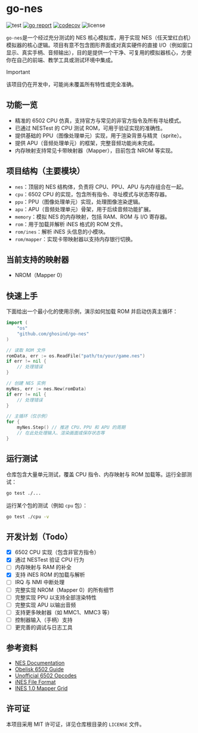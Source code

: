 

# go-nes

![test](https://github.com/ghosind/go-nes/workflows/test/badge.svg)
[![go report](https://goreportcard.com/badge/github.com/ghosind/go-nes)](https://goreportcard.com/report/github.com/ghosind/go-nes)
[![codecov](https://codecov.io/gh/ghosind/go-nes/branch/main/graph/badge.svg)](https://codecov.io/gh/ghosind/go-nes)
![license](https://img.shields.io/github/license/ghosind/go-nes)

`go-nes`是一个经过充分测试的 NES 核心模拟库，用于实现 NES（任天堂红白机）模拟器的核心逻辑。项目有意不包含图形界面或对真实硬件的直接 I/O（例如窗口显示、真实手柄、音频输出），目的是提供一个干净、可复用的模拟器核心，方便你在自己的前端、教学工具或测试环境中集成。

> [!IMPORTANT]
> 该项目仍在开发中，可能尚未覆盖所有特性或完全准确。

## 功能一览

- 精准的 6502 CPU 仿真，支持官方与常见的非官方指令及所有寻址模式。
- 已通过 NESTest 的 CPU 测试 ROM，可用于验证实现的准确性。
- 提供基础的 PPU（图像处理单元）实现，用于渲染背景与精灵（sprite）。
- 提供 APU（音频处理单元）的框架，完整音频功能尚未完成。
- 内存映射支持常见卡带映射器（Mapper），目前包含 NROM 等实现。

## 项目结构（主要模块）

- `nes`：顶层的 NES 结构体，负责将 CPU、PPU、APU 与内存组合在一起。
- `cpu`：6502 CPU 的实现，包含所有指令、寻址模式与状态寄存器。
- `ppu`：PPU（图像处理单元）实现，处理图像渲染逻辑。
- `apu`：APU（音频处理单元）骨架，用于后续音频功能扩展。
- `memory`：模拟 NES 的内存映射，包括 RAM、ROM 与 I/O 寄存器。
- `rom`：用于加载并解析 iNES 格式的 ROM 文件。
- `rom/ines`：解析 iNES 头信息的小模块。
- `rom/mapper`：实现卡带映射器以支持内存银行切换。

## 当前支持的映射器

- NROM（Mapper 0）

## 快速上手

下面给出一个最小化的使用示例，演示如何加载 ROM 并启动仿真主循环：

```go
import (
	"os"
	"github.com/ghosind/go-nes"
)

// 读取 ROM 文件
romData, err := os.ReadFile("path/to/your/game.nes")
if err != nil {
	// 处理错误
}

// 创建 NES 实例
myNes, err := nes.New(romData)
if err != nil {
	// 处理错误
}

// 主循环（仅示例）
for {
	myNes.Step() // 推进 CPU、PPU 和 APU 的周期
	// 在此处处理输入、渲染画面或保存状态等
}
```

## 运行测试

仓库包含大量单元测试，覆盖 CPU 指令、内存映射与 ROM 加载等。运行全部测试：

```bash
go test ./...
```

运行某个包的测试（例如 `cpu` 包）：

```bash
go test ./cpu -v
```

## 开发计划（Todo）

- [X] 6502 CPU 实现（包含非官方指令）
- [X] 通过 NESTest 验证 CPU 行为
- [ ] 内存映射与 RAM 的补全
- [X] 支持 iNES ROM 的加载与解析
- [ ] IRQ 与 NMI 中断处理
- [ ] 完整实现 NROM（Mapper 0）的所有细节
- [ ] 完整实现 PPU 以支持全部渲染特性
- [ ] 完整实现 APU 以输出音频
- [ ] 支持更多映射器（如 MMC1、MMC3 等）
- [ ] 控制器输入（手柄）支持
- [ ] 更完善的调试与日志工具

## 参考资料

- [NES Documentation](https://www.nesdev.org/NESDoc.pdf)
- [Obelisk 6502 Guide](https://www.nesdev.org/obelisk-6502-guide/index.html)
- [Unofficial 6502 Opcodes](https://www.nesdev.org/wiki/CPU_unofficial_opcodes)
- [iNES File Format](https://www.nesdev.org/wiki/INES)
- [INES 1.0 Mapper Grid](https://www.nesdev.org/wiki/Mapper)

## 许可证

本项目采用 MIT 许可证，详见仓库根目录的 `LICENSE` 文件。
